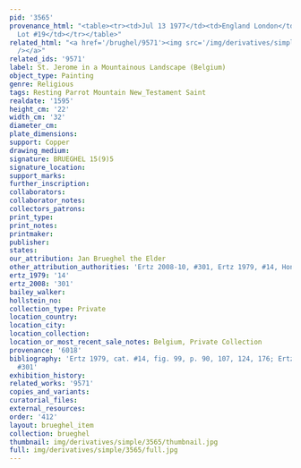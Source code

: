 ```yaml
---
pid: '3565'
provenance_html: "<table><tr><td>Jul 13 1977</td><td>England London</td><td>Sale Sotheby's
  Lot #19</td></tr></table>"
related_html: "<a href='/brughel/9571'><img src='/img/derivatives/simple/9571/thumbnail.jpg'
  /></a>"
related_ids: '9571'
label: St. Jerome in a Mountainous Landscape (Belgium)
object_type: Painting
genre: Religious
tags: Resting Parrot Mountain New_Testament Saint
realdate: '1595'
height_cm: '22'
width_cm: '32'
diameter_cm: 
plate_dimensions: 
support: Copper
drawing_medium: 
signature: BRUEGHEL 15(9)5
signature_location: 
support_marks: 
further_inscription: 
collaborators: 
collaborator_notes: 
collectors_patrons: 
print_type: 
print_notes: 
printmaker: 
publisher: 
states: 
our_attribution: Jan Brueghel the Elder
other_attribution_authorities: 'Ertz 2008-10, #301, Ertz 1979, #14, Honig database'
ertz_1979: '14'
ertz_2008: '301'
bailey_walker: 
hollstein_no: 
collection_type: Private
location_country: 
location_city: 
location_collection: 
location_or_most_recent_sale_notes: Belgium, Private Collection
provenance: '6018'
bibliography: 'Ertz 1979, cat. #14, fig. 99, p. 90, 107, 124, 176; Ertz 2008-10, cat.
  #301'
exhibition_history: 
related_works: '9571'
copies_and_variants: 
curatorial_files: 
external_resources: 
order: '412'
layout: brueghel_item
collection: brueghel
thumbnail: img/derivatives/simple/3565/thumbnail.jpg
full: img/derivatives/simple/3565/full.jpg
---
```

